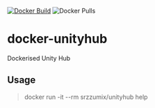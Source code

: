 [![Docker Build](https://github.com/srz-zumix/docker-unityhub/actions/workflows/main.yml/badge.svg)](https://github.com/srz-zumix/docker-unityhub/actions/workflows/main.yml)
![Docker Pulls](https://img.shields.io/docker/pulls/srzzumix/unityhub)

# docker-unityhub

Dockerised Unity Hub

## Usage

> docker run -it --rm srzzumix/unityhub help
